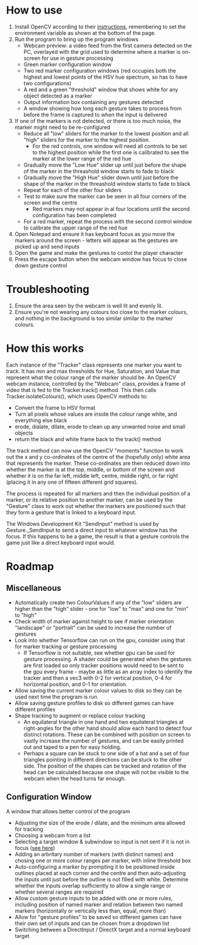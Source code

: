# How to use
1. Install OpenCV according to their [instructions](https://docs.opencv.org/master/d3/d52/tutorial_windows_install.html), remembering to set the environment variable as shown at the bottom of the page.
1. Run the program to bring up the program windows
    - Webcam preview: a video feed from the first camera detected on the PC, overlayed with the grid used to determine where a marker is on-screen for use in gesture processing
    - Green marker configuration window
    - Two red marker configuration windows (red occupies both the highest and lowest points of the HSV hue spectrum, so has to have two configurations)
    - A red and a green "threshold" window that shows white for any object detected as a marker
    - Output information box containing any gestures detected
    - A window showing how long each gesture takes to process from before the frame is captured to when the input is delivered
1. If one of the markers is not detected, or there is too much noise, the marker might need to be re-configured
    - Reduce all "low" sliders for the marker to the lowest position and all "high" sliders for the marker to the highest position.
        - For the red controls, one window will need all controls to be set to the highest position while the first one is calibrated to see the marker at the lower range of the red hue
    - Gradually move the "Low Hue" slider up until just before the shape of the marker in the threashold window starts to fade to black
    - Gradually move the "High Hue" slider down until just before the shape of the marker in the threashold window starts to fade to black
    - Repeat for each of the other four sliders
    - Test to make sure the marker can be seen in all four corners of the screen and the centre
        - Red markers may not appear in al four locations until the second configuration has been completed
    - For a red marker, repeat the process with the second control window to calibrate the upper range of the red hue
1. Open Notepad and ensure it has keyboard focus as you move the markers around the screen - letters will appear as the gestures are picked up and send inputs
1. Open the game and make the gestures to contol the player character
1. Press the escape button when the webcam window has focus to close down gesture control

# Troubleshooting
1. Ensure the area seen by the webcam is well lit and evenly lit.
1. Ensure you're not wearing any colours too close to the marker colours, and nothing in the background is too similar similar to the marker colours.

# How this works
Each instance of the "Tracker" class represents one marker you want to track.
It has min and max thresholds for Hue, Saturation, and Value that represent what the colour range of the marker should be.
An OpenCV webcam instance, controlled by the "Webcam" class, provides a frame of video that is fed to the Tracker.track() method.
This then calls Tracker.isolateColours(), which uses OpenCV methods to:
- Convert the frame to HSV format
- Turn all pixels whose values are inside the colour range white, and everything else black
- erode, dialate, dilate, erode to clean up any unwanted noise and small objects
- return the black and white frame back to the track() method

The track method can now use the OpenCV "moments" function to work out the x and y co-ordinates of the centre of the (hopefully only) white area that represents the marker.
These co-ordinates are then reduced down into whether the marker is at the top, middle, or bottom of the screen and whether it is on the far left, middle left, centre, middle right, or far right (placing it in any one of fifteen different grid squares).

The process is repeated for all markers and then the individual position of a marker, or its relative position to another marker, can be used by the "Gesture" class to work out whether the markers are positioned such that they form a gesture that is linked to a keyboard input.

The Windows Development Kit "SendInput" method is used by Gesture._SendInput to send a direct input to whatever window has the focus.
If this happens to be a game, the result is that a gesture controls the game just like a direct keyboard input would.

# Roadmap
## Miscellaneous
- Automatically create two ColourValues if any of the "low" sliders are higher than the "high" slider - one for "low" to "max" and one for "min" to "high"
- Check width of marker against height to see if marker orientation "landscape" or "portrait" can be used to increase the number of gestures
- Look into whether Tensorflow can run on the gpu, consider using that for marker tracking or gesture processing
    - If Tensorflow is not suitable, see whether gpu can be used for gesture processing. A shader could be generated when the gestures are first loaded so only tracker positions would need to be sent to the gpu every frame - maybe as little as an array index to identify the tracker and then a vec3 with 0-2 for vertical position, 0-4 for horizontal position, and 0-1 for orientation.
- Allow saving the current marker colour values to disk so they can be used next time the program is run
- Allow saving gesture profiles to disk so different games can have different profiles
- Shape tracking to augment or replace colour tracking
    - An equilateral triangle in one hand and two equilateral triangles at right-angles for the other hand should allow each hand to detect four distinct rotations. These can be combined with position on screen to vastly increase the number of gestures, and can be easily printed out and taped to a pen for easy holding.
    - Perhaps a square can be stuck to one side of a hat and a set of four triangles pointing in different directions can be stuck to the other side. The position of the shapes can be tracked and rotation of the head can be calculated because one shape will not be visible to the webcam when the head turns far enough.

## Configuration Window
A window that allows better control of the program
- Adjusting the size of the erode / dilate, and the minimum area allowed for  tracking
- Choosing a webcam from a list
- Selecting a target window & subwindow so input is not sent if it is not in focus ([see here](https://docs.microsoft.com/en-gb/windows/win32/api/winuser/nf-winuser-getforegroundwindow))
- Adding an arbritary number of markers (with distinct names) and chosing one or more colour ranges per marker, with inline threshold box
- Auto-configuring a marker by prompting it to be positioned inside outlines placed at each corner and the centre and then auto-adjusting the inputs until just before the outline is not filled with white. Determine whether the inputs overlap sufficiently to allow a single range or whether several ranges are required
- Allow custom gesture inputs to be added with one or more rules, including position of named marker and relation between two named markers (horizontally or vertically less than, equal, more than)
- Allow for "gesture profiles" to be saved so different games can have their own set of inputs and can be chosen from a dropdown list
- Switching between a DirectInput / DirectX target and a normal keyboard target
